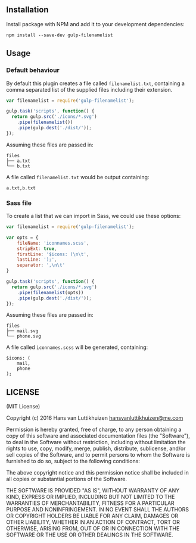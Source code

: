 ## Installation

Install package with NPM and add it to your development dependencies:

`npm install --save-dev gulp-filenamelist`

## Usage

### Default behaviour

By default this plugin creates a file called `filenamelist.txt`, containing a
comma separated list of the supplied files including their extension.

```js
var filenamelist = require('gulp-filenamelist');

gulp.task('scripts', function() {
  return gulp.src('./icons/*.svg')
    .pipe(filenamelist())
    .pipe(gulp.dest('./dist/'));
});
```

Assuming these files are passed in:

```
files
├── a.txt
└── b.txt
```

A file called `filenamelist.txt` would be output containing:

```
a.txt,b.txt
```

### Sass file

To create a list that we can import in Sass, we could use these options:

```js
var filenamelist = require('gulp-filenamelist');

var opts = {
    fileName: 'iconnames.scss',
    stripExt: true,
    firstLine: '$icons: (\n\t',
    lastLine: ');',
    separator: ',\n\t'
}

gulp.task('scripts', function() {
  return gulp.src('./icons/*.svg')
    .pipe(filenamelist(opts))
    .pipe(gulp.dest('./dist/'));
});
```

Assuming these files are passed in:

```
files
├── mail.svg
└── phone.svg
```

A file called `iconnames.scss` will be generated, containing:

```
$icons: (
    mail,
    phone
);
```

## LICENSE

(MIT License)

Copyright (c) 2016 Hans van Luttikhuizen <hansvanluttikhuizen@me.com>

Permission is hereby granted, free of charge, to any person obtaining
a copy of this software and associated documentation files (the
"Software"), to deal in the Software without restriction, including
without limitation the rights to use, copy, modify, merge, publish,
distribute, sublicense, and/or sell copies of the Software, and to
permit persons to whom the Software is furnished to do so, subject to
the following conditions:

The above copyright notice and this permission notice shall be
included in all copies or substantial portions of the Software.

THE SOFTWARE IS PROVIDED "AS IS", WITHOUT WARRANTY OF ANY KIND,
EXPRESS OR IMPLIED, INCLUDING BUT NOT LIMITED TO THE WARRANTIES OF
MERCHANTABILITY, FITNESS FOR A PARTICULAR PURPOSE AND
NONINFRINGEMENT. IN NO EVENT SHALL THE AUTHORS OR COPYRIGHT HOLDERS BE
LIABLE FOR ANY CLAIM, DAMAGES OR OTHER LIABILITY, WHETHER IN AN ACTION
OF CONTRACT, TORT OR OTHERWISE, ARISING FROM, OUT OF OR IN CONNECTION
WITH THE SOFTWARE OR THE USE OR OTHER DEALINGS IN THE SOFTWARE.